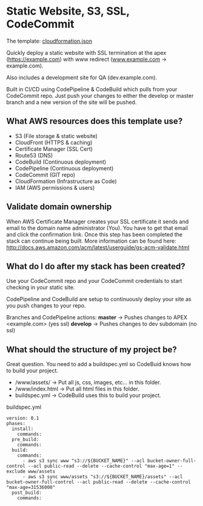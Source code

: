 # Static Website, S3, SSL, CodeCommit

The template: [cloudformation.json](cloudformation.json)

Quickly deploy a static website with SSL termination at the apex (https://example.com) with www redirect (www.example.com -> example.com).

Also includes a development site for QA (dev.example.com).

Built in CI/CD using CodePipeline & CodeBuild which pulls from your CodeCommit repo.  Just push your changes to either the develop or master branch and a new version of the site will be pushed.


## What AWS resources does this template use?
* S3 (File storage & static website)
* CloudFront (HTTPS & caching)
* Certificate Manager (SSL Cert)
* Route53 (DNS)
* CodeBuild (Continuous deployment)
* CodePipeline (Continuous deployment)
* CodeCommit (GIT repo)
* CloudFormation (Infrastructure as Code)
* IAM (AWS permissions & users)

## Validate domain ownership
When AWS Certificate Manager creates your SSL certificate it sends and email to the domain name administrator (You).  You have to get that email and click the confirmation link.  Once this step has been completed the stack can continue being built.  More information can be found here:  http://docs.aws.amazon.com/acm/latest/userguide/gs-acm-validate.html

## What do I do after my stack has been created?
Use your CodeCommit repo and your CodeCommit credentials to start checking in your static site.

CodePipeline and CodeBuild are setup to continuously deploy your site as you push changes to your repo.  

Branches and CodePipeline actions:
**master** -> Pushes changes to APEX <example.com> (yes ssl)
**develop** -> Pushes changes to dev subdomain (no ssl)

## What should the structure of my project be?
Great question.  You need to add a buildspec.yml so CodeBuid knows how to build your project.  

* /www/assets/ -> Put all js, css, images, etc... in this folder.
* /www/index.html -> Put all html files in this folder.
* buildspec.yml -> CodeBuild uses this to build your project.

buildspec.yml
```
version: 0.1
phases:
  install:
    commands:
  pre_build:
    commands:
  build:
    commands:
      - aws s3 sync www "s3://${BUCKET_NAME}" --acl bucket-owner-full-control --acl public-read --delete --cache-control "max-age=1" --exclude www/assets
      - aws s3 sync www/assets "s3://${BUCKET_NAME}/assets" --acl bucket-owner-full-control --acl public-read --delete --cache-control "max-age=31536000"
  post_build:
    commands:
```
